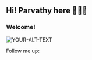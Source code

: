 ## Hi! Parvathy here 🙌👩‍💻
### Welcome!
<picture>
<source media="(prefers-color-scheme: dark)" srcset="https://i.pinimg.com/originals/45/2a/f3/452af39e8f2977f5b5b4e3d10c5475cb.gif">  
<source media="(prefers-color-scheme: light)" srcset="https://i.pinimg.com/originals/45/2a/f3/452af39e8f2977f5b5b4e3d10c5475cb.gif">
<img alt="YOUR-ALT-TEXT" src="Forever typing awayyyyyy">                                                                             
</picture>  

Follow me up:

  


  

